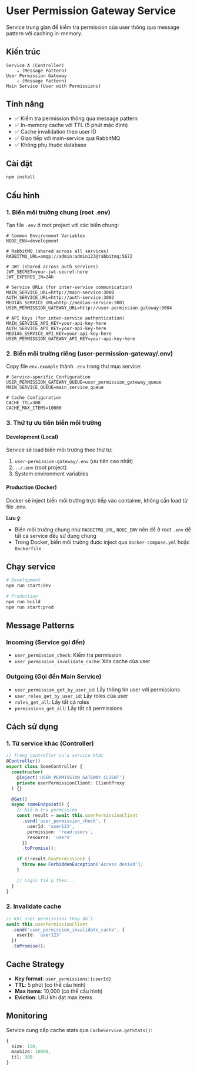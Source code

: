 # User Permission Gateway Service

Service trung gian để kiểm tra permission của user thông qua message pattern với caching in-memory.

## Kiến trúc

```
Service A (Controller) 
    ↓ (Message Pattern)
User Permission Gateway 
    ↓ (Message Pattern)  
Main Service (User with Permissions)
```

## Tính năng

- ✅ Kiểm tra permission thông qua message pattern
- ✅ In-memory cache với TTL (5 phút mặc định)
- ✅ Cache invalidation theo user ID
- ✅ Giao tiếp với main-service qua RabbitMQ
- ✅ Không phụ thuộc database

## Cài đặt

```bash
npm install
```

## Cấu hình

### 1. Biến môi trường chung (root .env)
Tạo file `.env` ở root project với các biến chung:

```env
# Common Environment Variables
NODE_ENV=development

# RabbitMQ (shared across all services)
RABBITMQ_URL=amqp://admin:admin123@rabbitmq:5672

# JWT (shared across auth services)
JWT_SECRET=your-jwt-secret-here
JWT_EXPIRES_IN=24h

# Service URLs (for inter-service communication)
MAIN_SERVICE_URL=http://main-service:3000
AUTH_SERVICE_URL=http://auth-service:3002
MEDIAS_SERVICE_URL=http://medias-service:3001
USER_PERMISSION_GATEWAY_URL=http://user-permission-gateway:3004

# API Keys (for inter-service authentication)
MAIN_SERVICE_API_KEY=your-api-key-here
AUTH_SERVICE_API_KEY=your-api-key-here
MEDIAS_SERVICE_API_KEY=your-api-key-here
USER_PERMISSION_GATEWAY_API_KEY=your-api-key-here
```

### 2. Biến môi trường riêng (user-permission-gateway/.env)
Copy file `env.example` thành `.env` trong thư mục service:

```env
# Service-specific Configuration
USER_PERMISSION_GATEWAY_QUEUE=user_permission_gateway_queue
MAIN_SERVICE_QUEUE=main_service_queue

# Cache Configuration
CACHE_TTL=300
CACHE_MAX_ITEMS=10000
```

### 3. Thứ tự ưu tiên biến môi trường

#### Development (Local)
Service sẽ load biến môi trường theo thứ tự:
1. `user-permission-gateway/.env` (ưu tiên cao nhất)
2. `../.env` (root project)
3. System environment variables

#### Production (Docker)
Docker sẽ inject biến môi trường trực tiếp vào container, không cần load từ file .env.

**Lưu ý**: 
- Biến môi trường chung như `RABBITMQ_URL`, `NODE_ENV` nên để ở root `.env` để tất cả service đều sử dụng chung
- Trong Docker, biến môi trường được inject qua `docker-compose.yml` hoặc `Dockerfile`

## Chạy service

```bash
# Development
npm run start:dev

# Production
npm run build
npm run start:prod
```

## Message Patterns

### Incoming (Service gọi đến)

- `user_permission_check`: Kiểm tra permission
- `user_permission_invalidate_cache`: Xóa cache của user

### Outgoing (Gọi đến Main Service)

- `user_permission_get_by_user_id`: Lấy thông tin user với permissions
- `user_roles_get_by_user_id`: Lấy roles của user
- `roles_get_all`: Lấy tất cả roles
- `permissions_get_all`: Lấy tất cả permissions

## Cách sử dụng

### 1. Từ service khác (Controller)

```typescript
// Trong controller của service khác
@Controller()
export class SomeController {
  constructor(
    @Inject('USER_PERMISSION_GATEWAY_CLIENT') 
    private userPermissionClient: ClientProxy
  ) {}

  @Get()
  async someEndpoint() {
    // Kiểm tra permission
    const result = await this.userPermissionClient
      .send('user_permission_check', {
        userId: 'user123',
        permission: 'read:users',
        resource: 'users'
      })
      .toPromise();

    if (!result.hasPermission) {
      throw new ForbiddenException('Access denied');
    }

    // Logic tiếp theo...
  }
}
```

### 2. Invalidate cache

```typescript
// Khi user permissions thay đổi
await this.userPermissionClient
  .send('user_permission_invalidate_cache', {
    userId: 'user123'
  })
  .toPromise();
```

## Cache Strategy

- **Key format**: `user_permissions:{userId}`
- **TTL**: 5 phút (có thể cấu hình)
- **Max items**: 10,000 (có thể cấu hình)
- **Eviction**: LRU khi đạt max items

## Monitoring

Service cung cấp cache stats qua `CacheService.getStats()`:

```typescript
{
  size: 150,
  maxSize: 10000,
  ttl: 300
}
```